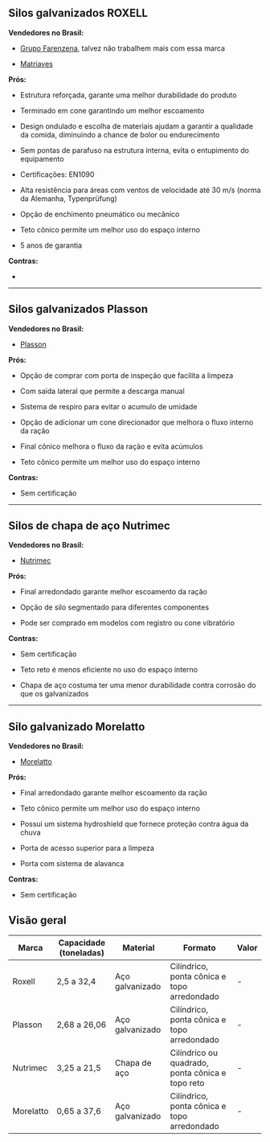 ﻿
## Silos galvanizados ROXELL

**Vendedores no Brasil:**

- [Grupo Farenzena](https://farenzena.com.br/home), talvez não trabalhem mais com essa marca

- [Matriaves](https://matriaves.com.br/silos-de-racao-galvanizados/)

**Prós:**

- Estrutura reforçada, garante uma melhor durabilidade do produto

- Terminado em cone garantindo um melhor escoamento

- Design ondulado e escolha de materiais ajudam a garantir a qualidade da comida, diminuindo a chance de bolor ou endurecimento

- Sem pontas de parafuso na estrutura interna, evita o entupimento do equipamento

- Certificações: EN1090

- Alta resistência para áreas com ventos de velocidade até 30 m/s (norma da Alemanha, Typenprüfung)

- Opção de enchimento pneumático ou mecânico

- Teto cônico permite um melhor uso do espaço interno

- 5 anos de garantia

**Contras:**

- 

---

## Silos galvanizados Plasson

**Vendedores no Brasil:**

- [Plasson](https://www.plasson.com.br/livestock/site/products/chicken/product/9)

**Prós:**

- Opção de comprar com porta de inspeção que facilita a limpeza

- Com saída lateral que permite a descarga manual

- Sistema de respiro para evitar o acumulo de umidade

- Opção de adicionar um cone direcionador que melhora o fluxo interno da ração

- Final cônico melhora o fluxo da ração e evita acúmulos

- Teto cônico permite um melhor uso do espaço interno

**Contras:**

- Sem certificação

---

## Silos de chapa de aço Nutrimec

**Vendedores no Brasil:**

- [Nutrimec](https://nutrimec.ind.br/silos-para-racao)

**Prós:**

- Final arredondado garante melhor escoamento da ração

- Opção de silo segmentado para diferentes componentes

- Pode ser comprado em modelos com registro ou cone vibratório

**Contras:**

- Sem certificação

- Teto reto é menos eficiente no uso do espaço interno

- Chapa de aço costuma ter uma menor durabilidade contra corrosão do que os galvanizados

---

## Silo galvanizado Morelatto

**Vendedores no Brasil:**

- [Morelatto](https://morelatto.com.br/produtos/sistema-de-armazenamento-de-racao/)

**Prós:**

- Final arredondado garante melhor escoamento da ração

- Teto cônico permite um melhor uso do espaço interno

- Possui um sistema hydroshield que fornece proteção contra água da chuva

- Porta de acesso superior para a limpeza

- Porta com sistema de alavanca

**Contras:**

- Sem certificação

## Visão geral

| Marca | Capacidade (toneladas) | Material | Formato | Valor |
| ------ | -------- | ---------------- | ---------------------------------- | ------------ |
| Roxell | 2,5 a 32,4 | Aço galvanizado | Cilíndrico, ponta cônica e topo arredondado | - |
| Plasson | 2,68 a 26,06 | Aço galvanizado | Cilíndrico, ponta cônica e topo arredondado | - |
| Nutrimec | 3,25 a 21,5 | Chapa de aço | Cilíndrico ou quadrado, ponta cônica e topo reto | - |
| Morelatto | 0,65 a 37,6 | Aço galvanizado | Cilíndrico, ponta cônica e topo arredondado | - |
